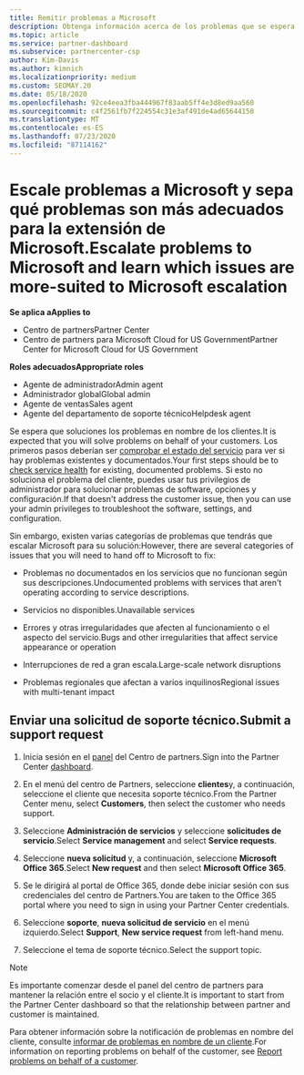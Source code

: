 ```yaml
---
title: Remitir problemas a Microsoft
description: Obtenga información acerca de los problemas que se espera que los partners de Microsoft se solucionen por sí mismos para sus clientes y los problemas que pueden necesitar para remitirse a Microsoft.
ms.topic: article
ms.service: partner-dashboard
ms.subservice: partnercenter-csp
author: Kim-Davis
ms.author: kimnich
ms.localizationpriority: medium
ms.custom: SEOMAY.20
ms.date: 05/18/2020
ms.openlocfilehash: 92ce4eea3fba444967f83aab5ff4e3d8ed9aa560
ms.sourcegitcommit: c4f2561fb7f224554c31e3af491de4ad65644158
ms.translationtype: MT
ms.contentlocale: es-ES
ms.lasthandoff: 07/23/2020
ms.locfileid: "87114162"
---
```

# <a name="escalate-problems-to-microsoft-and-learn-which-issues-are-more-suited-to-microsoft-escalation"></a><span data-ttu-id="9ca2b-103">Escale problemas a Microsoft y sepa qué problemas son más adecuados para la extensión de Microsoft.</span><span class="sxs-lookup"><span data-stu-id="9ca2b-103">Escalate problems to Microsoft and learn which issues are more-suited to Microsoft escalation</span></span>  

<span data-ttu-id="9ca2b-104">**Se aplica a**</span><span class="sxs-lookup"><span data-stu-id="9ca2b-104">**Applies to**</span></span>

- <span data-ttu-id="9ca2b-105">Centro de partners</span><span class="sxs-lookup"><span data-stu-id="9ca2b-105">Partner Center</span></span>
- <span data-ttu-id="9ca2b-106">Centro de partners para Microsoft Cloud for US Government</span><span class="sxs-lookup"><span data-stu-id="9ca2b-106">Partner Center for Microsoft Cloud for US Government</span></span>

<span data-ttu-id="9ca2b-107">**Roles adecuados**</span><span class="sxs-lookup"><span data-stu-id="9ca2b-107">**Appropriate roles**</span></span>

- <span data-ttu-id="9ca2b-108">Agente de administrador</span><span class="sxs-lookup"><span data-stu-id="9ca2b-108">Admin agent</span></span>
- <span data-ttu-id="9ca2b-109">Administrador global</span><span class="sxs-lookup"><span data-stu-id="9ca2b-109">Global admin</span></span>
- <span data-ttu-id="9ca2b-110">Agente de ventas</span><span class="sxs-lookup"><span data-stu-id="9ca2b-110">Sales agent</span></span>
- <span data-ttu-id="9ca2b-111">Agente del departamento de soporte técnico</span><span class="sxs-lookup"><span data-stu-id="9ca2b-111">Helpdesk agent</span></span>

<span data-ttu-id="9ca2b-112">Se espera que soluciones los problemas en nombre de los clientes.</span><span class="sxs-lookup"><span data-stu-id="9ca2b-112">It is expected that you will solve problems on behalf of your customers.</span></span> <span data-ttu-id="9ca2b-113">Los primeros pasos deberían ser [comprobar el estado del servicio](check-service-health.md) para ver si hay problemas existentes y documentados.</span><span class="sxs-lookup"><span data-stu-id="9ca2b-113">Your first steps should be to [check service health](check-service-health.md) for existing, documented problems.</span></span> <span data-ttu-id="9ca2b-114">Si esto no soluciona el problema del cliente, puedes usar tus privilegios de administrador para solucionar problemas de software, opciones y configuración.</span><span class="sxs-lookup"><span data-stu-id="9ca2b-114">If that doesn't address the customer issue, then you can use your admin privileges to troubleshoot the software, settings, and configuration.</span></span>

<span data-ttu-id="9ca2b-115">Sin embargo, existen varias categorías de problemas que tendrás que escalar Microsoft para su solución:</span><span class="sxs-lookup"><span data-stu-id="9ca2b-115">However, there are several categories of issues that you will need to hand off to Microsoft to fix:</span></span>

- <span data-ttu-id="9ca2b-116">Problemas no documentados en los servicios que no funcionan según sus descripciones.</span><span class="sxs-lookup"><span data-stu-id="9ca2b-116">Undocumented problems with services that aren't operating according to service descriptions.</span></span>

- <span data-ttu-id="9ca2b-117">Servicios no disponibles.</span><span class="sxs-lookup"><span data-stu-id="9ca2b-117">Unavailable services</span></span>

- <span data-ttu-id="9ca2b-118">Errores y otras irregularidades que afecten al funcionamiento o el aspecto del servicio.</span><span class="sxs-lookup"><span data-stu-id="9ca2b-118">Bugs and other irregularities that affect service appearance or operation</span></span>

- <span data-ttu-id="9ca2b-119">Interrupciones de red a gran escala.</span><span class="sxs-lookup"><span data-stu-id="9ca2b-119">Large-scale network disruptions</span></span>

- <span data-ttu-id="9ca2b-120">Problemas regionales que afectan a varios inquilinos</span><span class="sxs-lookup"><span data-stu-id="9ca2b-120">Regional issues with multi-tenant impact</span></span>

## <a name="submit-a-support-request"></a><span data-ttu-id="9ca2b-121">Enviar una solicitud de soporte técnico.</span><span class="sxs-lookup"><span data-stu-id="9ca2b-121">Submit a support request</span></span>

1. <span data-ttu-id="9ca2b-122">Inicia sesión en el [panel](https://partner.microsoft.com/dashboard) del Centro de partners.</span><span class="sxs-lookup"><span data-stu-id="9ca2b-122">Sign into the Partner Center [dashboard](https://partner.microsoft.com/dashboard).</span></span>

2. <span data-ttu-id="9ca2b-123">En el menú del centro de Partners, seleccione **clientes**y, a continuación, seleccione el cliente que necesita soporte técnico.</span><span class="sxs-lookup"><span data-stu-id="9ca2b-123">From the Partner Center menu, select **Customers**, then select the customer who needs support.</span></span>

3. <span data-ttu-id="9ca2b-124">Seleccione **Administración de servicios** y seleccione **solicitudes de servicio**.</span><span class="sxs-lookup"><span data-stu-id="9ca2b-124">Select **Service management** and select **Service requests**.</span></span>

4. <span data-ttu-id="9ca2b-125">Seleccione **nueva solicitud** y, a continuación, seleccione **Microsoft Office 365**.</span><span class="sxs-lookup"><span data-stu-id="9ca2b-125">Select **New request** and then select **Microsoft Office 365**.</span></span>

5. <span data-ttu-id="9ca2b-126">Se le dirigirá al portal de Office 365, donde debe iniciar sesión con sus credenciales del centro de Partners.</span><span class="sxs-lookup"><span data-stu-id="9ca2b-126">You are taken to the Office 365 portal where you need to sign in using your Partner Center credentials.</span></span>

6. <span data-ttu-id="9ca2b-127">Seleccione **soporte**, **nueva solicitud de servicio** en el menú izquierdo.</span><span class="sxs-lookup"><span data-stu-id="9ca2b-127">Select **Support**, **New service request** from left-hand menu.</span></span>

7. <span data-ttu-id="9ca2b-128">Seleccione el tema de soporte técnico.</span><span class="sxs-lookup"><span data-stu-id="9ca2b-128">Select the support topic.</span></span>

>[!NOTE]
><span data-ttu-id="9ca2b-129">Es importante comenzar desde el panel del centro de partners para mantener la relación entre el socio y el cliente.</span><span class="sxs-lookup"><span data-stu-id="9ca2b-129">It is important to start from the Partner Center dashboard so that the relationship between partner and customer is maintained.</span></span> 

<span data-ttu-id="9ca2b-130">Para obtener información sobre la notificación de problemas en nombre del cliente, consulte [informar de problemas en nombre de un cliente](report-problems-on-behalf-of-a-customer.md).</span><span class="sxs-lookup"><span data-stu-id="9ca2b-130">For information on reporting problems on behalf of the customer, see [Report problems on behalf of a customer](report-problems-on-behalf-of-a-customer.md).</span></span>

